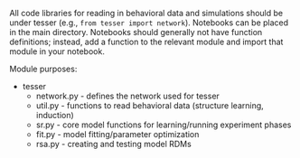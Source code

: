 All code libraries for reading in behavioral data and simulations should be under tesser (e.g., `from tesser import network`). Notebooks can be placed in the main directory. Notebooks should generally not have function definitions; instead, add a function to the relevant module and import that module in your notebook.

Module purposes:
* tesser
  * network.py - defines the network used for tesser
  * util.py - functions to read behavioral data (structure learning, induction)
  * sr.py - core model functions for learning/running experiment phases
  * fit.py - model fitting/parameter optimization
  * rsa.py - creating and testing model RDMs
